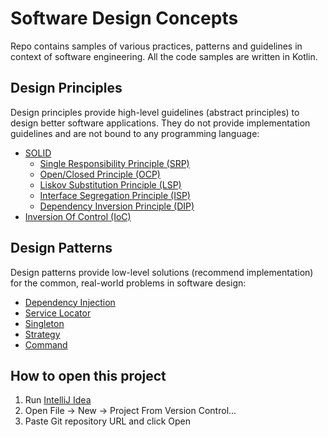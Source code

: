 # Software Design Concepts

Repo contains samples of various practices, patterns and guidelines in context of software engineering.
All the code samples are written in Kotlin.

## Design Principles

Design principles provide high-level guidelines (abstract principles) to design better software applications. They do
not provide implementation guidelines and are not bound to any programming language:

- [SOLID](src/main/kotlin/com/igorwojda/principle/solid/README.md)
    - [Single Responsibility Principle (SRP)](src/main/kotlin/com/igorwojda/principle/solid/singleresponsibility/README.md)
    - [Open/Closed Principle (OCP)](src/main/kotlin/com/igorwojda/principle/solid/openclosed/README.md)
    - [Liskov Substitution Principle (LSP)](src/main/kotlin/com/igorwojda/principle/solid/liskovsubstitution/README.md)
    - [Interface Segregation Principle (ISP)](src/main/kotlin/com/igorwojda/principle/solid/interfacesegregation/README.md)
    - [Dependency Inversion Principle (DIP)](src/main/kotlin/com/igorwojda/principle/solid/dependencyinversion/README.md)
- [Inversion Of Control (IoC)](src/main/kotlin/com/igorwojda/principle/inversionofcontrol/README.md)

## Design Patterns

Design patterns provide low-level solutions (recommend implementation) for the common, real-world problems in software
design:

- [Dependency Injection](src/main/kotlin/com/igorwojda/pattern/dependencyinjection/README.md)
- [Service Locator](src/main/kotlin/com/igorwojda/pattern/servicelocator/README.md)
- [Singleton](src/main/kotlin/com/igorwojda/pattern/singleton/README.md)
- [Strategy](src/main/kotlin/com/igorwojda/pattern/strategy/README.md)
- [Command](src/main/kotlin/com/igorwojda/pattern/command/README.md)

## How to open this project

1. Run [IntelliJ Idea](https://www.jetbrains.com/idea/)
2. Open File -> New -> Project From Version Control...
3. Paste Git repository URL and click Open
